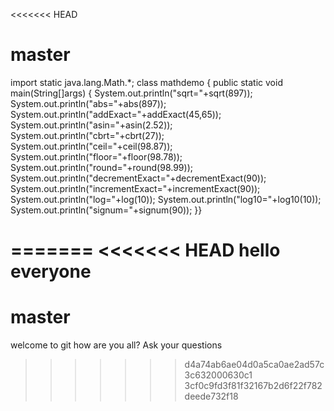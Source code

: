 <<<<<<< HEAD
# master
import static java.lang.Math.*;
class mathdemo
{
public static void main(String[]args)
{
System.out.println("sqrt="+sqrt(897));
System.out.println("abs="+abs(897));
System.out.println("addExact="+addExact(45,65));
System.out.println("asin="+asin(2.52));
System.out.println("cbrt="+cbrt(27));
System.out.println("ceil="+ceil(98.87));
System.out.println("floor="+floor(98.78));
System.out.println("round="+round(98.99));
System.out.println("decrementExact="+decrementExact(90));
System.out.println("incrementExact="+incrementExact(90));
System.out.println("log="+log(10));
System.out.println("log10="+log10(10));
System.out.println("signum="+signum(90));
}}

=======
<<<<<<< HEAD
hello everyone
=======
# master
welcome to git
how are you all?
Ask your questions
>>>>>>> d4a74ab6ae04d0a5ca0ae2ad57c3c632000630c1
>>>>>>> 3cf0c9fd3f81f32167b2d6f22f782deede732f18
